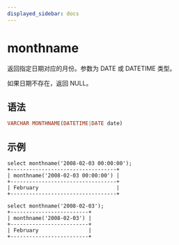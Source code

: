 ```yaml
---
displayed_sidebar: docs
---
```


# monthname



返回指定日期对应的月份。参数为 DATE 或 DATETIME 类型。

如果日期不存在，返回 NULL。

## 语法

```Haskell
VARCHAR MONTHNAME(DATETIME|DATE date)
```

## 示例

```Plain Text
select monthname('2008-02-03 00:00:00');
+----------------------------------+
| monthname('2008-02-03 00:00:00') |
+----------------------------------+
| February                         |
+----------------------------------+

select monthname('2008-02-03');
+-------------------------+
| monthname('2008-02-03') |
+-------------------------+
| February                |
+-------------------------+
```
